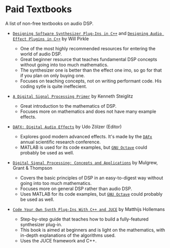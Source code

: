 # Paid Textbooks
A list of non-free textbooks on audio DSP.

- [`Designing Software Synthesizer Plug-Ins in C++`] and [`Designing Audio Effect Plugins in C++`] by Will Pirkle
  - One of the most highly recommended resources for entering the world of audio DSP.
  - Great beginner resource that teaches fundamental DSP concepts without going into too much mathematics.
  - The synthesizer one is better than the effect one imo, so go for that if you plan on only buying one.
  - Focuses on teaching concepts, not on writing performant code. His coding sytle is quite ineffecient.

- [`A Digital Signal Processing Primer`] by Kenneth Steiglitz
  - Great introduction to the mathematics of DSP.
  - Focuses more on mathematics and does not have many example effects.

- [`DAFX: Digital Audio Effects`] by Udo Zölzer (Editor)
  - Explores good modern advanced effects. It's made by the [`DAFx`] annual scientific research conference.
  - MATLAB is used for its code examples, but [`GNU Octave`] could probably be used as well.

- [`Digital Signal Processing: Concepts and Applications`] by Mulgrew, Grant & Thompson
  - Covers the basic principles of DSP in an easy-to-digest way without going into too much mathematics.
  - Focuses more on general DSP rather than audio DSP.
  - Uses MATLAB for its code examples, but [`GNU Octave`] could probably be used as well.

- [`Code Your Own Synth Plug-Ins With C++ and JUCE`] by Matthijs Hollemans
  - Step-by-step guide that teaches how to build a fully-featured synthesizer plug-in.
  - This book is aimed at beginners and is light on the mathematics, with in-depth explanations of the algorithms used.
  - Uses the JUCE framework and C++.


[`Designing Software Synthesizer Plug-Ins in C++`]:  https://www.amazon.com/Designing-Software-Synthesizer-Plug-Ins-Audio/dp/0367510480
[`Designing Audio Effect Plugins in C++`]: https://www.amazon.com/Designing-Audio-Effect-Plugins-C/dp/1138591939
[`A Digital Signal Processing Primer`]: https://www.amazon.com/Digital-Signal-Processing-Primer-Applications/dp/0486845834
[`DAFX: Digital Audio Effects`]: https://www.amazon.com/DAFX-Digital-Effects-Udo-Z%C3%B6lzer/dp/0470665998
[`DAFx`]: http://www.dafx.de/
[`GNU Octave`]: https://www.gnu.org/software/octave/index
[`Digital Signal Processing: Concepts and Applications`]: https://www.amazon.com/Digital-Signal-Processing-Concepts-Applications-ebook/dp/B015OLJ5JG/
[`Code Your Own Synth Plug-Ins With C++ and JUCE`]: https://leanpub.com/synth-plugin
